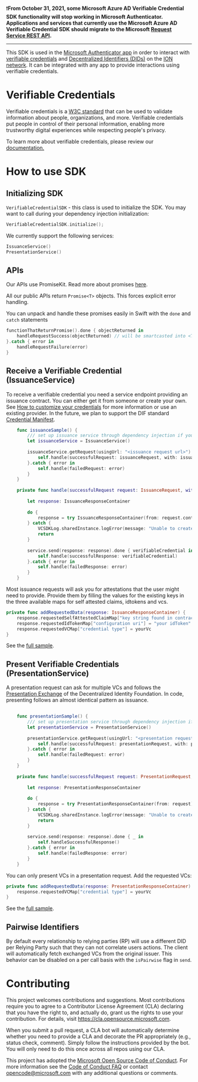 ❗**From October 31, 2021, some Microsoft Azure AD Verifiable Credential SDK functionality will stop working in Microsoft Authenticator. Applications and services that currently use the Microsoft Azure AD Verifiable Credential SDK should migrate to the Microsoft [Request Service REST API](https://aka.ms/vcapi).**

------

This SDK is used in the [Microsoft Authenticator app](https://www.microsoft.com/en-us/account/authenticator) in order to interact with [verifiable credentials](https://www.w3.org/TR/vc-data-model/) and [Decentralized Identifiers (DIDs)](https://www.w3.org/TR/did-core/) on the [ION network](https://github.com/decentralized-identity/ion). It can be integrated with any app to provide interactions using verifiable credentials.
 
# Verifiable Credentials 
 
Verifiable credentials is a [W3C standard](https://www.w3.org/TR/vc-data-model/) that can be used to validate information about people, organizations, and more. Verifiable credentials put people in control of their personal information, enabling more trustworthy digital experiences while respecting people's privacy. 
 
To learn more about verifiable credentials, please review our [documentation.](https://didproject.azurewebsites.net/docs/verifiable-credentials.html)

# How to use SDK

## Initializing SDK
`VerifiableCredentialSDK` - this class is used to initialize the SDK. You may want to call during your dependency injection initialization:
```swift
VerifiableCredentialSDK.initialize();
```

We currently support the following services:

```swift
IssuanceService()
PresentationService()
```

## APIs

Our APIs use PromiseKit. Read more about promises [here](https://github.com/mxcl/PromiseKit). 

All our public APIs return `Promise<T>` objects. This forces explicit error handling.

You can unpack and handle these promises easily in Swift with the `done` and `catch` statements

```swift
functionThatReturnPromise().done { objectReturned in
    handleRequestSuccess(objectReturned) // will be smartcasted into <T>
}.catch { error in
    handleRequestFailure(error)
}
```

## Receive a Verifiable Credential (IssuanceService)

To receive a verifiable credential you need a service endpoint providing an issuance contract. You can either get it from someone or create your own. See [How to customize your credentials](https://docs.microsoft.com/en-us/azure/active-directory/verifiable-credentials/credential-design) for more information or use an existing provider. In the future, we plan to support the DIF standard [Credential Manifest](https://identity.foundation/credential-manifest/).

```swift
    func issuanceSample() {
        /// set up issuance service through dependency injection if you like.
        let issuanceService = IssuanceService()
        
        issuanceService.getRequest(usingUrl: "<issuance request url>").done { issuanceRequest in
            self.handle(successfulRequest: issuanceRequest, with: issuanceService)
        }.catch { error in
            self.handle(failedRequest: error)
        }
    }
    
    private func handle(successfulRequest request: IssuanceRequest, with service: IssuanceService) {
        
        let response: IssuanceResponseContainer
        
        do {
            response = try IssuanceResponseContainer(from: request.content, contractUri: "<issuance request url>")
        } catch {
            VCSDKLog.sharedInstance.logError(message: "Unable to create IssuanceResponseContainer.")
            return
        }
        
        service.send(response: response).done { verifiableCredential in
            self.handle(successfulResponse: verifiableCredential)
        }.catch { error in
            self.handle(failedResponse: error)
        }
    }
```

Most issuance requests will ask you for attestations that the user might need to provide. Provide them by filling the values for the existing keys in the three available maps for self attested claims, idtokens and vcs.

```swift
private func addRequestedData(response: IssuanceResponseContainer) {
    response.requestedSelfAttestedClaimMap["key string found in contract"] = "user specified values"
    response.requestedIdTokenMap["configuration uri"] = "your idToken"
    response.requestedVCMap["credential type"] = yourVc
}
```

See the [full sample](https://github.com/microsoft/VerifiableCredential-SDK-iOS/tree/master/VCSamples/VCSamples/IssuanceSamples.swift).

## Present Verifiable Credentials (PresentationService)

A presentation request can ask for multiple VCs and follows the [Presentation Exchange](https://identity.foundation/presentation-exchange/) of the Decentralized Identity Foundation. In code, presenting follows an almost identical pattern as issuance.

```swift
   
    func presentationSample() {
        /// set up presentation service through dependency injection if you like.
        let presentationService = PresentationService()
        
        presentationService.getRequest(usingUrl: "<presentation request url>").done { presentationRequest in
            self.handle(successfulRequest: presentationRequest, with: presentationService)
        }.catch { error in
            self.handle(failedRequest: error)
        }
    }
    
    private func handle(successfulRequest request: PresentationRequest, with service: PresentationService) {
        
        let response: PresentationResponseContainer
        
        do {
            response = try PresentationResponseContainer(from: request)
        } catch {
            VCSDKLog.sharedInstance.logError(message: "Unable to create PresentationResponseContainer.")
            return
        }
        
        service.send(response: response).done { _ in
            self.handleSuccessfulResponse()
        }.catch { error in
            self.handle(failedResponse: error)
        }
    }
```

You can only present VCs in a presentation request. Add the requested VCs:

```swift
private func addRequestedData(response: PresentationResponseContainer) {
    response.requestedVCMap["credential type"] = yourVc
}
```

See the [full sample](https://github.com/microsoft/VerifiableCredential-SDK-iOS/tree/master/VCSamples/VCSamples/IssuanceSamples.swift).

## Pairwise Identifiers

By default every relationship to relying parties (RP) will use a different DID per Relying Party such that they can not correlate users actions. The client will automatically fetch exchanged VCs from the original issuer. This behavior can be disabled on a per call basis with the `isPairwise` flag in `send`.

# Contributing

This project welcomes contributions and suggestions.  Most contributions require you to agree to a
Contributor License Agreement (CLA) declaring that you have the right to, and actually do, grant us
the rights to use your contribution. For details, visit https://cla.opensource.microsoft.com.

When you submit a pull request, a CLA bot will automatically determine whether you need to provide
a CLA and decorate the PR appropriately (e.g., status check, comment). Simply follow the instructions
provided by the bot. You will only need to do this once across all repos using our CLA.

This project has adopted the [Microsoft Open Source Code of Conduct](https://opensource.microsoft.com/codeofconduct/).
For more information see the [Code of Conduct FAQ](https://opensource.microsoft.com/codeofconduct/faq/) or
contact [opencode@microsoft.com](mailto:opencode@microsoft.com) with any additional questions or comments.
